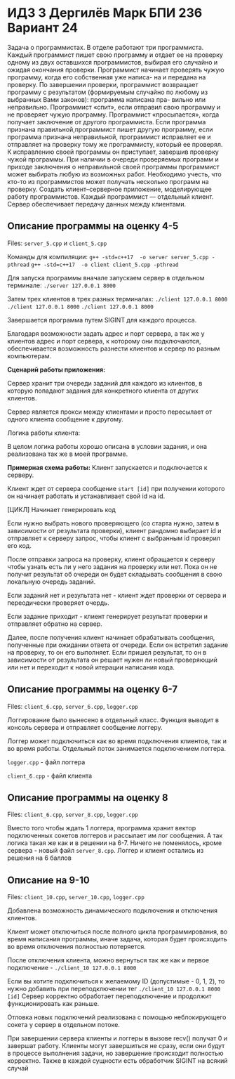 # ИДЗ 3 Дергилёв Марк БПИ 236 Вариант 24

Задача о программистах. В отделе работают три программиста. Каждый программист пишет свою программу и отдает ее на
проверку одному из двух оставшихся программистов, выбирая его
случайно и ожидая окончания проверки. Программист начинает
проверять чужую программу, когда его собственная уже написа-
на и передана на проверку. По завершении проверки, программист
возвращает программу с результатом (формируемым случайно по
любому из выбранных Вами законов): программа написана пра-
вильно или неправильно. Программист «спит», если отправил свою программу и не проверяет чужую программу. Программист «просыпается», когда получает заключение от другого программиста.
Если программа признана правильной,программист пишет другую
программу, если программа признана неправильной, программист
исправляет ее и отправляет на проверку тому же программисту,
который ее проверял. К исправлению своей программы он приступает, завершив проверку чужой программы. При наличии в очереди проверяемых программ и приходе заключения о неправильной своей программы программист может выбирать любую из возможных работ. Необходимо учесть, что кто-то из программистов может получать несколько программ на проверку.
Создать клиент–серверное приложение, моделирующее работу программистов.
Каждый программист — отдельный клиент. Сервер обеспечивает передачу данных между клиентами.


## Описание программы на оценку 4-5

Files: `server_5.cpp` и `client_5.cpp`

Команды для компиляции:
`g++ -std=c++17  -o server server_5.cpp -pthread`
`g++ -std=c++17  -o client client_5.cpp -pthread `

Для запуска программы вначале запускаем сервер в отдельном терминале:
`./server 127.0.0.1 8000`

Затем трех клиентов в трех разных терминалах:
`./client 127.0.0.1 8000`
`./client 127.0.0.1 8000`
`./client 127.0.0.1 8000`

Завершается программа путем SIGINT для каждого процесса.

Благодаря возможности задать адрес и порт сервера, а так же у клиентов адрес и порт сервера, к которому они подключаются, обеспечивается возможность разнести клиентов и сервер по разным компьютерам.

**Сценарий работы приложения:**

Сервер хранит три очереди заданий для каждого из клиентов, в которую попадают задания для конкретного клиента от других клиентов. 

Сервер является прокси между клиентами и просто пересылает от одного клиента сообщение к другому. 

Логика работы клиента:

В целом логика работы хорошо описана в условии задания, и она реализована так же в моей программе.

**Примерная схема работы:**
Клиент запускается и подключается к серверу.

Клиент ждет от сервера сообщение `start [id]` при получении которого он начинает работать и устанавливает свой id на id.

[ЦИКЛ]
Начинает генерировать код

Если нужно выбрать нового проверяющего (со старта нужно, затем в зависимости от результата проверки), клиент рандомно выбирает id и отправляет к серверу запрос, чтобы клиент с выбранным id проверил его код.

После отправки запроса на проверку, клиент обращается к серверу чтобы узнать есть ли у него задания на проверку или нет. Пока он не получит результат об очереди он будет складывать сообщения в свою локальную очередь заданий.

Если заданий нет и результата нет - клиент ждет проверки от сервера и переодически проверяет очердь.

Если задание приходит - клиент генерирует результат проверки и отправляет обратно на сервер.

Далее, после получения клиент начинает обрабатывать сообщения, полученные при ожидании ответа от очереди.
Если он встретил задание на проверку, то он его выполняет. 
Если пришел результат, то он в зависимости от результата он решает нужен ли новый проверяющий или нет и переходит к новой итерации написания кода.


## Описание программы на оценку 6-7

Files: `client_6.cpp`, `server_6.cpp`, `logger.cpp`

Логгирование было вынесено в отдельный класс. Функция выводит в консоль сервера и отправляет сообщение логгеру.

Логгер может подключиться как во время подключения клиентов, так и во время работы.
Отдельный поток занимается подключением логгера.

`logger.cpp` - файл логгера

`client_6.cpp` - файл клиента

## Описание программы на оценку 8

Files: `client_6.cpp`, `server_8.cpp`, `logger.cpp`

Вместо того чтобы ждать 1 логгера, программа хранит вектор подключенных сокетов логгеров и рассылает им лог сообщения.
А так логика такая же как и в решении на 6-7.
Ничего не поменялось, кроме сервера - новый файл `server_8.cpp`. Логгер и клиент остались из решения на 6 баллов

## Описание на 9-10

Files: `client_10.cpp`, `server_10.cpp`, `logger.cpp`

Добавлена возможность динамического подключения и отключения клиентов.

Клиент может отключиться после полного цикла программирования, во время написания программы, иначе задача, которая будет происходить во время отключения полностью потеряется. 

После отключения клиента, можно вернуться так же как и первое подключение - 
`./client_10 127.0.0.1 8000`

Если вы хотите подключиться к желаемому ID (допустимые - 0, 1, 2), то нужно добавить при переподключении тег `./client_10 127.0.0.1 8000 [id]`
Сервер корректно обработает переподключение и продолжит функционировать как раньше.

Отловка новых подключений реализована с помощью неблокирующего сокета у сервер в отдельном потоке.

При завершении сервера клиенты и логгеры в вызове recv() получат 0 и завершат работу.
Клиенты могут завершиться не сразу, если они будут в процессе выполнения задачи, но завершение происходит полностью корректно. 
Также в каждой сущности есть обработчик SIGINT на всякий случай